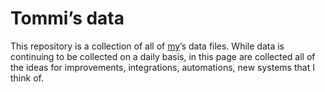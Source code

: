 # Tommi’s data

This repository is a collection of all of [my](https://tommi.space/about 'About Tommi - tommi.space')’s data files. While data is continuing to be collected on a daily basis, in this page are collected all of the ideas for improvements, integrations, automations, new systems that I think of.
